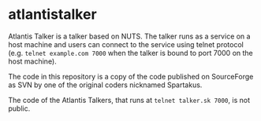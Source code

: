 # atlantistalker
Atlantis Talker is a talker based on NUTS. The talker runs as a service on a host machine and users can connect to the service using telnet protocol (e.g. `telnet example.com 7000` when the talker is bound to port 7000 on the host machine).

The code in this repository is a copy of the code published on SourceForge as SVN by one of the original coders nicknamed Spartakus.

The code of the Atlantis Talkers, that runs at `telnet talker.sk 7000`, is not public.
